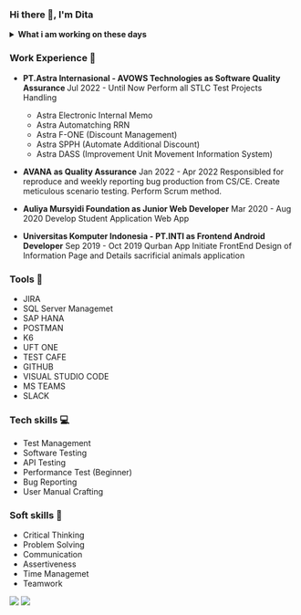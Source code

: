 ### Hi there 👋, I'm Dita 

<details>
 <summary><strong>What i am working on these days</strong></summary>
    &emsp;🔭 I’m currently work as Software Quality Assurance, looking for new opportunity with similar role</br>
    &emsp;🌱 Interest for IT Project Manager and System Analyst position. </br>
    &emsp; 💬 Ask me about anything.</br>
    &emsp; 📫 How to reach me: <a href="https://www.linkedin.com/in/pramaditasielda/">LinkedIn!</a></br>
    &emsp; 📫 Email me: pramaditasielda@gmail.com </br>
    &emsp; 😄 Pronouns: She/Her </br>
</details>

### Work Experience :office:
* <b>PT.Astra Internasional - AVOWS Technologies as Software Quality Assurance </b>
  Jul 2022 - Until Now
  Perform all STLC
  Test Projects Handling 
  - Astra Electronic Internal Memo
  - Astra Automatching RRN 
  - Astra F-ONE (Discount Management)
  - Astra SPPH (Automate Additional Discount)
  - Astra DASS (Improvement Unit Movement Information System)

 * <b>AVANA as Quality Assurance</b>
   Jan 2022 - Apr 2022
   Responsibled for reproduce and weekly reporting bug production from CS/CE.
   Create meticulous scenario testing.
   Perform Scrum method.
   
* <b>Auliya Mursyidi Foundation as Junior Web Developer</b>
  Mar 2020 - Aug 2020
  Develop Student Application Web App

* <b>Universitas Komputer Indonesia - PT.INTI as Frontend Android Developer</b>
  Sep 2019 - Oct 2019
  Qurban App
  Initiate FrontEnd Design of Information Page and Details sacrificial animals application

### Tools :wrench:
* JIRA
* SQL Server Managemet
* SAP HANA
* POSTMAN
* K6
* UFT ONE
* TEST CAFE
* GITHUB
* VISUAL STUDIO CODE
* MS TEAMS
* SLACK

### Tech skills :computer:
* Test Management
* Software Testing
* API Testing
* Performance Test (Beginner)
* Bug Reporting
* User Manual Crafting

### Soft skills :file_folder:
* Critical Thinking
* Problem Solving
* Communication
* Assertiveness
* Time Managemet
* Teamwork


    

<p>
    <img src="https://github-readme-stats.vercel.app/api?username=Pramadita&hide=contribs,prs&show_icons=true&hide_border=true&title_color=000" />
    <img src="https://github-readme-stats.sera5-dev.vercel.app/api/top-langs/?username=Pramadita&hide_border=true&layout=compact&title_color=000000&tetx_color=000000" width="">
</p>


